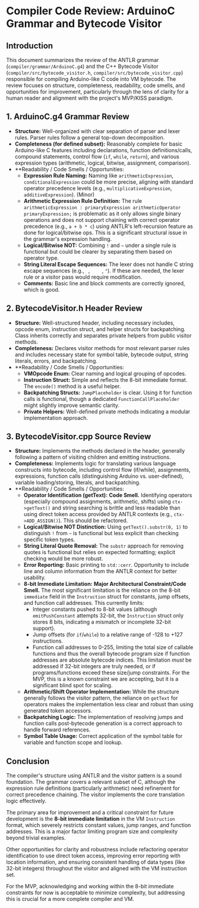 # Compiler Code Review: ArduinoC Grammar and Bytecode Visitor

## Introduction

This document summarizes the review of the ANTLR grammar (`compiler/grammar/ArduinoC.g4`) and the C++ Bytecode Visitor (`compiler/src/bytecode_visitor.h`, `compiler/src/bytecode_visitor.cpp`) responsible for compiling Arduino-like C code into VM bytecode. The review focuses on structure, completeness, readability, code smells, and opportunities for improvement, particularly through the lens of clarity for a human reader and alignment with the project's MVP/KISS paradigm.

## 1. ArduinoC.g4 Grammar Review

*   **Structure:** Well-organized with clear separation of parser and lexer rules. Parser rules follow a general top-down decomposition.
*   **Completeness (for defined subset):** Reasonably complete for basic Arduino-like C features including declarations, function definitions/calls, compound statements, control flow (`if`, `while`, `return`), and various expression types (arithmetic, logical, bitwise, assignment, comparison).
*   **Readability / Code Smells / Opportunities:
    *   **Expression Rule Naming:** Naming like `arithmeticExpression`, `conditionalExpression` could be more precise, aligning with standard operator precedence levels (e.g., `multiplicativeExpression`, `additiveExpression`). (Minor)
    *   **Arithmetic Expression Rule Definition:** The rule `arithmeticExpression : primaryExpression arithmeticOperator primaryExpression;` is problematic as it only allows single binary operations and does not support chaining with correct operator precedence (e.g., `a + b * c`) using ANTLR's left-recursion feature as done for logical/bitwise ops. This is a significant structural issue in the grammar's expression handling.
    *   **Logical/Bitwise NOT:** Combining `!` and `~` under a single rule is functional but could be clearer by separating them based on operator type.
    *   **String Literal Escape Sequences:** The lexer does not handle C string escape sequences (e.g., `
`, `	`, `"`). If these are needed, the lexer rule or a visitor pass would require modification.
    *   **Comments:** Basic line and block comments are correctly ignored, which is good.

## 2. BytecodeVisitor.h Header Review

*   **Structure:** Well-structured header, including necessary includes, opcode enum, instruction struct, and helper structs for backpatching. Class inherits correctly and separates private helpers from public visitor methods.
*   **Completeness:** Declares visitor methods for most relevant parser rules and includes necessary state for symbol table, bytecode output, string literals, errors, and backpatching.
*   **Readability / Code Smells / Opportunities:
    *   **VMOpcode Enum:** Clear naming and logical grouping of opcodes.
    *   **Instruction Struct:** Simple and reflects the 8-bit immediate format. The `encode()` method is a useful helper.
    *   **Backpatching Structs:** `JumpPlaceholder` is clear. Using it for function calls is functional, though a dedicated `FunctionCallPlaceholder` might slightly improve semantic clarity.
    *   **Private Helpers:** Well-defined private methods indicating a modular implementation approach.

## 3. BytecodeVisitor.cpp Source Review

*   **Structure:** Implements the methods declared in the header, generally following a pattern of visiting children and emitting instructions.
*   **Completeness:** Implements logic for translating various language constructs into bytecode, including control flow (if/while), assignments, expressions, function calls (distinguishing Arduino vs. user-defined), variable loading/storing, literals, and backpatching.
*   **Readability / Code Smells / Opportunities:
    *   **Operator Identification (getText):** **Code Smell.** Identifying operators (especially compound assignments, arithmetic, shifts) using `ctx->getText()` and string searching is brittle and less readable than using direct token access provided by ANTLR contexts (e.g., `ctx->ADD_ASSIGN()`). This should be refactored.
    *   **Logical/Bitwise NOT Distinction:** Using `getText().substr(0, 1)` to distinguish `!` from `~` is functional but less explicit than checking specific token types.
    *   **String Literal Quote Removal:** The `substr` approach for removing quotes is functional but relies on expected formatting; explicit checking would be more robust.
    *   **Error Reporting:** Basic printing to `std::cerr`. Opportunity to include line and column information from the ANTLR context for better usability.
    *   **8-bit Immediate Limitation:** **Major Architectural Constraint/Code Smell.** The most significant limitation is the reliance on the 8-bit `immediate` field in the `Instruction` struct for constants, jump offsets, and function call addresses. This currently limits:
        *   Integer constants pushed to 8-bit values (although `emitPushConstant` attempts 32-bit, the `Instruction` struct only stores 8 bits, indicating a mismatch or incomplete 32-bit support).
        *   Jump offsets (for `if`/`while`) to a relative range of -128 to +127 instructions.
        *   Function call addresses to 0-255, limiting the total size of callable functions and thus the overall bytecode program size if function addresses are absolute bytecode indices.
        This limitation *must* be addressed if 32-bit integers are truly needed, or if programs/functions exceed these size/jump constraints. For the MVP, this is a known constraint we are accepting, but it is a significant blind spot for scaling.
    *   **Arithmetic/Shift Operator Implementation:** While the structure generally follows the visitor pattern, the reliance on `getText` for operators makes the implementation less clear and robust than using generated token accessors.
    *   **Backpatching Logic:** The implementation of resolving jumps and function calls post-bytecode generation is a correct approach to handle forward references.
    *   **Symbol Table Usage:** Correct application of the symbol table for variable and function scope and lookup.

## Conclusion

The compiler's structure using ANTLR and the visitor pattern is a sound foundation. The grammar covers a relevant subset of C, although the expression rule definitions (particularly arithmetic) need refinement for correct precedence chaining. The visitor implements the core translation logic effectively.

The primary area for improvement and a critical constraint for future development is the **8-bit immediate limitation** in the VM `Instruction` format, which severely restricts constant values, jump ranges, and function addresses. This is a major factor limiting program size and complexity beyond trivial examples.

Other opportunities for clarity and robustness include refactoring operator identification to use direct token access, improving error reporting with location information, and ensuring consistent handling of data types (like 32-bit integers) throughout the visitor and aligned with the VM instruction set.

For the MVP, acknowledging and working within the 8-bit immediate constraints for now is acceptable to minimize complexity, but addressing this is crucial for a more complete compiler and VM.